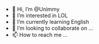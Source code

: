 - 👋 Hi, I’m @Unimmy
- 👀 I’m interested in LOL
- 🌱 I’m currently learning English
- 💞️ I’m looking to collaborate on ...
- 📫 How to reach me ...

<!---
Unimmy/Unimmy is a ✨ special ✨ repository because its `README.md` (this file) appears on your GitHub profile.
You can click the Preview link to take a look at your changes.
--->
